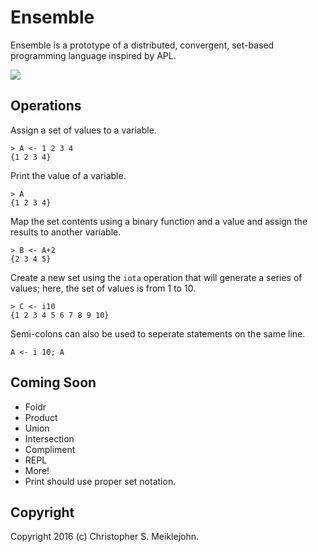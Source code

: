 # Ensemble

Ensemble is a prototype of a distributed, convergent, set-based
programming language inspired by APL.

<img src="https://travis-ci.org/cmeiklejohn/ensemble.svg" />

## Operations

Assign a set of values to a variable.

```
> A <- 1 2 3 4
{1 2 3 4}
```

Print the value of a variable.

```
> A
{1 2 3 4}
```

Map the set contents using a binary function and a value and assign
the results to another variable.

```
> B <- A+2
{2 3 4 5}
```

Create a new set using the `iota` operation that will generate a series
of values; here, the set of values is from 1 to 10.

```
> C <- i10
{1 2 3 4 5 6 7 8 9 10}
```

Semi-colons can also be used to seperate statements on the same line.

```
A <- i 10; A
```

## Coming Soon

* Foldr
* Product
* Union
* Intersection
* Compliment
* REPL
* More!
* Print should use proper set notation.

## Copyright

Copyright 2016 (c) Christopher S. Meiklejohn.
